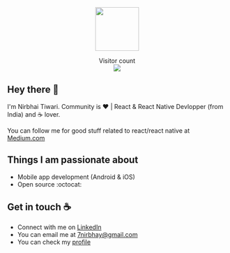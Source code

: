 <div id="header" align="center">
  <img src="https://media.giphy.com/media/M9gbBd9nbDrOTu1Mqx/giphy.gif" width="100"/>
</div>
<p align="center">
  Visitor count<br>
  <img src="https://profile-counter.glitch.me/NirbhaiDev/count.svg" />
</p>

## Hey there :wave:

<!-- <p align="center">
  Visits Badge<br>
  <img src="https://badges.pufler.dev/visits/mprakashgithub/mprakashgithub" />
</p> -->

<!-- [![Visits Badge](https://badges.pufler.dev/visits/pujux/badge-it)](https://badges.pufler.dev) -->
<!-- ![Visitor Count](https://profile-counter.glitch.me/{YOUR USER}/count.svg) -->

<!-- About me-->

I'm Nirbhai Tiwari. Community is :heart: | React & React Native Devlopper (from India) and :coffee: lover. 

You can follow me for good stuff related to react/react native at [Medium.com](https://medium.com/@nirbhaytiwari586)

## Things I am passionate about

- Mobile app development (Android & iOS)
- Open source :octocat:

## Get in touch :coffee:

- Connect with me on [LinkedIn](https://www.linkedin.com/in/nirbhai-tiwari-23696ab8/)
- You can email me at 7nirbhay@gmail.com
- You can check my [profile](https://mprakashgithub.github.io/)
